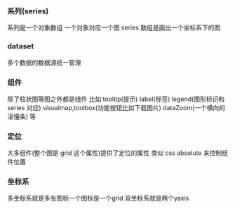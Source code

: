 ### 系列(series)

系列是一个对象数组 一个对象对应一个图 series 数组是画出一个坐标系下的图

### dataset

多个数据的数据源统一管理

### 组件

除了柱状图等图之外都是组件 比如 tooltip(提示) label(标签) legend(图形标识和 series 对应) visualmap,toolbox(功能按钮比如下载图片) dataZoom(一个横向的滚懂条) 等

### 定位

大多组件(整个图是 grid 这个属性)提供了定位的属性 类似 css absolute 来控制组件位置

### 坐标系
多坐标系就是多张图标一个图标是一个grid
双坐标系就是两个yaxis